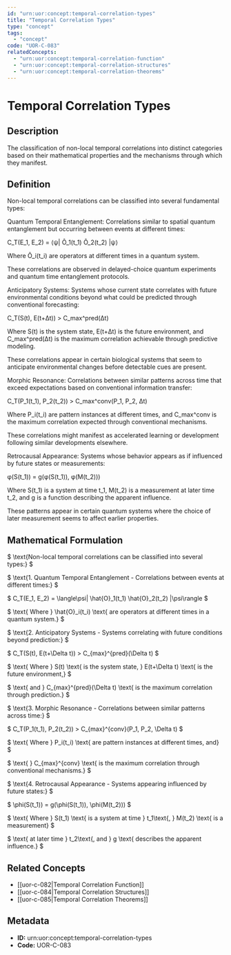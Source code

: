 ```yaml
---
id: "urn:uor:concept:temporal-correlation-types"
title: "Temporal Correlation Types"
type: "concept"
tags:
  - "concept"
code: "UOR-C-083"
relatedConcepts:
  - "urn:uor:concept:temporal-correlation-function"
  - "urn:uor:concept:temporal-correlation-structures"
  - "urn:uor:concept:temporal-correlation-theorems"
---
```


# Temporal Correlation Types

## Description

The classification of non-local temporal correlations into distinct categories based on their mathematical properties and the mechanisms through which they manifest.

## Definition

Non-local temporal correlations can be classified into several fundamental types:

Quantum Temporal Entanglement: Correlations similar to spatial quantum entanglement but occurring between events at different times:

C_T(E_1, E_2) = ⟨ψ| Ô_1(t_1) Ô_2(t_2) |ψ⟩

Where Ô_i(t_i) are operators at different times in a quantum system.

These correlations are observed in delayed-choice quantum experiments and quantum time entanglement protocols.

Anticipatory Systems: Systems whose current state correlates with future environmental conditions beyond what could be predicted through conventional forecasting:

C_T(S(t), E(t+Δt)) > C_max^pred(Δt)

Where S(t) is the system state, E(t+Δt) is the future environment, and C_max^pred(Δt) is the maximum correlation achievable through predictive modeling.

These correlations appear in certain biological systems that seem to anticipate environmental changes before detectable cues are present.

Morphic Resonance: Correlations between similar patterns across time that exceed expectations based on conventional information transfer:

C_T(P_1(t_1), P_2(t_2)) > C_max^conv(P_1, P_2, Δt)

Where P_i(t_i) are pattern instances at different times, and C_max^conv is the maximum correlation expected through conventional mechanisms.

These correlations might manifest as accelerated learning or development following similar developments elsewhere.

Retrocausal Appearance: Systems whose behavior appears as if influenced by future states or measurements:

φ(S(t_1)) = g(φ(S(t_1)), φ(M(t_2)))

Where S(t_1) is a system at time t_1, M(t_2) is a measurement at later time t_2, and g is a function describing the apparent influence.

These patterns appear in certain quantum systems where the choice of later measurement seems to affect earlier properties.

## Mathematical Formulation

$
\text{Non-local temporal correlations can be classified into several types:}
$

$
\text{1. Quantum Temporal Entanglement - Correlations between events at different times:}
$

$
C_T(E_1, E_2) = \langle\psi| \hat{O}_1(t_1) \hat{O}_2(t_2) |\psi\rangle
$

$
\text{   Where } \hat{O}_i(t_i) \text{ are operators at different times in a quantum system.}
$

$
\text{2. Anticipatory Systems - Systems correlating with future conditions beyond prediction:}
$

$
C_T(S(t), E(t+\Delta t)) > C_{max}^{pred}(\Delta t)
$

$
\text{   Where } S(t) \text{ is the system state, } E(t+\Delta t) \text{ is the future environment,}
$

$
\text{   and } C_{max}^{pred}(\Delta t) \text{ is the maximum correlation through prediction.}
$

$
\text{3. Morphic Resonance - Correlations between similar patterns across time:}
$

$
C_T(P_1(t_1), P_2(t_2)) > C_{max}^{conv}(P_1, P_2, \Delta t)
$

$
\text{   Where } P_i(t_i) \text{ are pattern instances at different times, and}
$

$
\text{   } C_{max}^{conv} \text{ is the maximum correlation through conventional mechanisms.}
$

$
\text{4. Retrocausal Appearance - Systems appearing influenced by future states:}
$

$
\phi(S(t_1)) = g(\phi(S(t_1)), \phi(M(t_2)))
$

$
\text{   Where } S(t_1) \text{ is a system at time } t_1\text{, } M(t_2) \text{ is a measurement}
$

$
\text{   at later time } t_2\text{, and } g \text{ describes the apparent influence.}
$

## Related Concepts

- [[uor-c-082|Temporal Correlation Function]]
- [[uor-c-084|Temporal Correlation Structures]]
- [[uor-c-085|Temporal Correlation Theorems]]

## Metadata

- **ID:** urn:uor:concept:temporal-correlation-types
- **Code:** UOR-C-083
